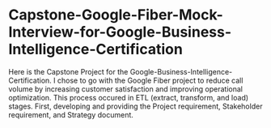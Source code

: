 # Capstone-Google-Fiber-Mock-Interview-for-Google-Business-Intelligence-Certification
  Here is the Capstone Project for the Google-Business-Intelligence-Certification.
  I chose to go with the Google Fiber project to reduce call volume by increasing customer satisfaction and improving operational optimization.
  This process occured in ETL (extract, transform, and load) stages. First, developing and providing the Project requirement, Stakeholder requirement, and Strategy document. 
  
